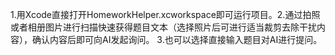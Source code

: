 1.用Xcode直接打开HomeworkHelper.xcworkspace即可运行项目。2.通过拍照或者相册图片进行扫描快速获得题目文本（选择照片后可进行适当裁剪去除干扰内容），确认内容后即可向AI发起询问。 3.也可以选择直接输入题目对AI进行提问。
